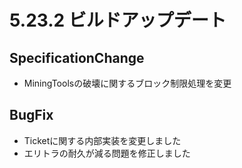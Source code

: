 # 5.23.2 ビルドアップデート
## SpecificationChange
* MiningToolsの破壊に関するブロック制限処理を変更

## BugFix
* Ticketに関する内部実装を変更しました 
* エリトラの耐久が減る問題を修正しました 